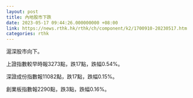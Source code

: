 ```yaml
---
layout: post
title: 內地股市下跌
date: 2023-05-17 09:44:26.000000000 +08:00
link: https://news.rthk.hk/rthk/ch/component/k2/1700910-20230517.htm
categories: rthk
---
```


滬深股市向下。

上證指數較早時報3273點，跌17點，跌幅0.54%。

深證成份指數報11082點，跌17點，跌幅0.15%。

創業板指數報2290點，跌3點，跌幅0.16%。
